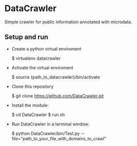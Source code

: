 DataCrawler
=========

Simple crawler for public information annotated with microdata.

Setup and run
------------
* Create a python virtual enviroment
    
    $ virtualenv datacrawler
    
* Activate the virtual enviroment
    
    $ source {path_to_datacrawler}/bin/activate

* Clone this repository

    $ git clone https://github.com/DataCrawler.git
    
* Install the module:

    $ cd DataCrawler
    $ run.sh

* Run DataCrawler in a terminal window:

    $ python DataCrawler/bin/Test.py --file="path_to_your_file_with_domains_to_crawl"


